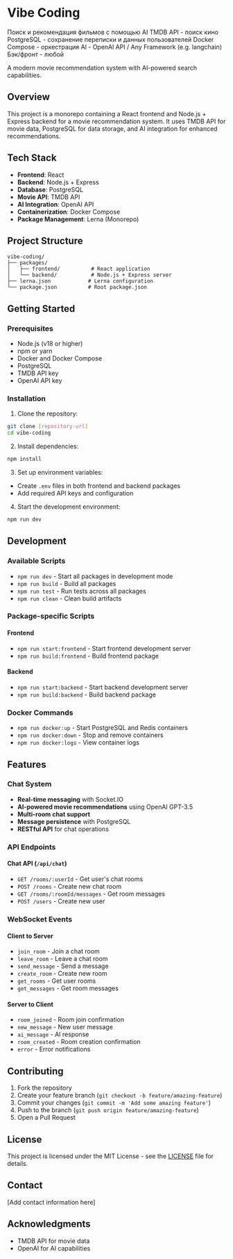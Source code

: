 # Vibe Coding

Поиск и рекомендация фильмов с помощью AI
TMDB API - поиск кино
PostgreSQL - сохранение переписки и данных пользователей
Docker Compose - оркестрация
Al - OpenAl API / Any Framework (e.g. langchain)
Бэк/фронт - любой

A modern movie recommendation system with AI-powered search capabilities.

## Overview

This project is a monorepo containing a React frontend and Node.js + Express backend for a movie recommendation system. It uses TMDB API for movie data, PostgreSQL for data storage, and AI integration for enhanced recommendations.

## Tech Stack

- **Frontend**: React
- **Backend**: Node.js + Express
- **Database**: PostgreSQL
- **Movie API**: TMDB API
- **AI Integration**: OpenAI API
- **Containerization**: Docker Compose
- **Package Management**: Lerna (Monorepo)

## Project Structure

```
vibe-coding/
├── packages/
│   ├── frontend/          # React application
│   └── backend/           # Node.js + Express server
├── lerna.json            # Lerna configuration
└── package.json          # Root package.json
```

## Getting Started

### Prerequisites

- Node.js (v18 or higher)
- npm or yarn
- Docker and Docker Compose
- PostgreSQL
- TMDB API key
- OpenAI API key

### Installation

1. Clone the repository:
```bash
git clone [repository-url]
cd vibe-coding
```

2. Install dependencies:
```bash
npm install
```

3. Set up environment variables:
- Create `.env` files in both frontend and backend packages
- Add required API keys and configuration

4. Start the development environment:
```bash
npm run dev
```

## Development

### Available Scripts

- `npm run dev` - Start all packages in development mode
- `npm run build` - Build all packages
- `npm run test` - Run tests across all packages
- `npm run clean` - Clean build artifacts

### Package-specific Scripts

#### Frontend
- `npm run start:frontend` - Start frontend development server
- `npm run build:frontend` - Build frontend package

#### Backend
- `npm run start:backend` - Start backend development server
- `npm run build:backend` - Build backend package

### Docker Commands

- `npm run docker:up` - Start PostgreSQL and Redis containers
- `npm run docker:down` - Stop and remove containers
- `npm run docker:logs` - View container logs

## Features

### Chat System
- **Real-time messaging** with Socket.IO
- **AI-powered movie recommendations** using OpenAI GPT-3.5
- **Multi-room chat support**
- **Message persistence** with PostgreSQL
- **RESTful API** for chat operations

### API Endpoints

#### Chat API (`/api/chat`)
- `GET /rooms/:userId` - Get user's chat rooms
- `POST /rooms` - Create new chat room
- `GET /rooms/:roomId/messages` - Get room messages
- `POST /users` - Create new user

### WebSocket Events

#### Client to Server
- `join_room` - Join a chat room
- `leave_room` - Leave a chat room
- `send_message` - Send a message
- `create_room` - Create new room
- `get_rooms` - Get user rooms
- `get_messages` - Get room messages

#### Server to Client
- `room_joined` - Room join confirmation
- `new_message` - New user message
- `ai_message` - AI response
- `room_created` - Room creation confirmation
- `error` - Error notifications

## Contributing

1. Fork the repository
2. Create your feature branch (`git checkout -b feature/amazing-feature`)
3. Commit your changes (`git commit -m 'Add some amazing feature'`)
4. Push to the branch (`git push origin feature/amazing-feature`)
5. Open a Pull Request

## License

This project is licensed under the MIT License - see the [LICENSE](LICENSE) file for details.

## Contact

[Add contact information here]

## Acknowledgments

- TMDB API for movie data
- OpenAI for AI capabilities 